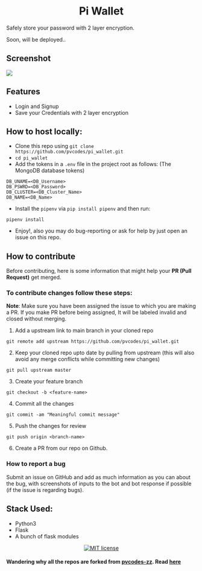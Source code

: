 <h1 align='center'>Pi Wallet</h1>
<p>
Safely store your password with 2 layer encryption. 

Soon, will be deployed.. 
</p>

## Screenshot

  <img src='https://user-images.githubusercontent.com/54075838/124794242-6e9a4c80-df6c-11eb-8f03-cf78f9c6923d.png'>

## Features

- Login and Signup
- Save your Credentials with 2 layer encryption

## How to host locally:

- Clone this repo using `git clone https://github.com/pvcodes/pi_wallet.git`
- `cd pi_wallet`
- Add the tokens in a `.env` file in the project root as follows: (The MongoDB database tokens)

```text
DB_UNAME=<DB_Username>
DB_PSWRD=<DB_Password>
DB_CLUSTER=<DB_Cluster_Name>
DB_NAME=<DB_Name>
```

- Install the `pipenv` via `pip install pipenv` and then run:

```
pipenv install
```

- Enjoy!, also you may do bug-reporting or ask for help by just open an issue on this repo.

## How to contribute

Before contributing, here is some information that might help your **PR (Pull Request)** get merged.

### To contribute changes follow these steps:

**Note**: Make sure you have been assigned the issue to which you are making a PR. If you make PR before being assigned, It will be labeled invalid and closed without merging.

1. Add a upstream link to main branch in your cloned repo

```
git remote add upstream https://github.com/pvcodes/pi_wallet.git
```

2. Keep your cloned repo upto date by pulling from upstream (this will also avoid any merge conflicts while committing new changes)

```
git pull upstream master
```

3. Create your feature branch

```
git checkout -b <feature-name>
```

4. Commit all the changes

```
git commit -am "Meaningful commit message"
```

5. Push the changes for review

```
git push origin <branch-name>
```

6. Create a PR from our repo on Github.

### How to report a bug

Submit an issue on GitHub and add as much information as you can about the bug, with screenshots of inputs to the bot and bot response if possible (if the issue is regarding bugs).

## Stack Used:

- Python3
- Flask
- A bunch of flask modules

<div align="center">
<a href="docs/LICENSE.md"><img src="https://img.shields.io/github/license/pvcodes/pi_chatter/?style=flat-square" alt="MIT license"></a>
</div>


#### Wandering why all the repos are forked from <b>[pvcodes-zz](https://github.com/pvcodes-zz)</b>. Read [here](https://github.com/pvcodes/github-repo-cloner#where-did-the-idea-came-from)